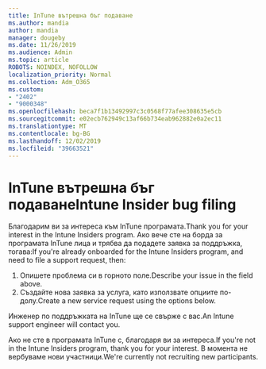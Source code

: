 ```yaml
---
title: InTune вътрешна бъг подаване
ms.author: mandia
author: mandia
manager: dougeby
ms.date: 11/26/2019
ms.audience: Admin
ms.topic: article
ROBOTS: NOINDEX, NOFOLLOW
localization_priority: Normal
ms.collection: Adm_O365
ms.custom:
- "2402"
- "9000348"
ms.openlocfilehash: beca7f1b13492997c3c0568f77afee308635e5cb
ms.sourcegitcommit: e02ecb762949c13af66b734eab962882e0a2ec11
ms.translationtype: MT
ms.contentlocale: bg-BG
ms.lasthandoff: 12/02/2019
ms.locfileid: "39663521"
---
```

# <a name="intune-insider-bug-filing"></a><span data-ttu-id="17d59-102">InTune вътрешна бъг подаване</span><span class="sxs-lookup"><span data-stu-id="17d59-102">Intune Insider bug filing</span></span>

<span data-ttu-id="17d59-103">Благодарим ви за интереса към InTune програмата.</span><span class="sxs-lookup"><span data-stu-id="17d59-103">Thank you for your interest in the Intune Insiders program.</span></span> <span data-ttu-id="17d59-104">Ако вече сте на борда за програмата InTune лица и трябва да подадете заявка за поддръжка, тогава:</span><span class="sxs-lookup"><span data-stu-id="17d59-104">If you're already onboarded for the Intune Insiders program, and need to file a support request, then:</span></span>

1. <span data-ttu-id="17d59-105">Опишете проблема си в горното поле.</span><span class="sxs-lookup"><span data-stu-id="17d59-105">Describe your issue in the field above.</span></span>
2. <span data-ttu-id="17d59-106">Създайте нова заявка за услуга, като използвате опциите по-долу.</span><span class="sxs-lookup"><span data-stu-id="17d59-106">Create a new service request using the options below.</span></span>

<span data-ttu-id="17d59-107">Инженер по поддръжката на InTune ще се свърже с вас.</span><span class="sxs-lookup"><span data-stu-id="17d59-107">An Intune support engineer will contact you.</span></span>

<span data-ttu-id="17d59-108">Ако не сте в програмата InTune с, благодаря ви за интереса.</span><span class="sxs-lookup"><span data-stu-id="17d59-108">If you're not in the Intune Insiders program, thank you for your interest.</span></span> <span data-ttu-id="17d59-109">В момента не вербуваме нови участници.</span><span class="sxs-lookup"><span data-stu-id="17d59-109">We're currently not recruiting new participants.</span></span>
